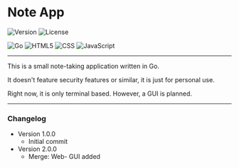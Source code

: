 # Note App

![Version](https://img.shields.io/badge/Version-2.0.0-%2300ADD8.svg?style=for-the-badge&)
![License](https://img.shields.io/badge/LICENSE-MIT-%2300ADD8.svg?style=for-the-badge&)

![Go](https://img.shields.io/badge/go-%2300ADD8.svg?style=for-the-badge&logo=go&logoColor=white)
![HTML5](https://img.shields.io/badge/html-%23E34F26.svg?style=for-the-badge&logo=html5&logoColor=white)
![CSS](https://img.shields.io/badge/CSS-563d7c?style=for-the-badge&logo=CSS&logoColor=white)
![JavaScript](https://img.shields.io/badge/javascript-%23323330.svg?style=for-the-badge&logo=javascript&logoColor=%23F7DF1E)


---

This is a small note-taking application written in Go.

It doesn't feature security features or similar, it is just for personal use. 

Right now, it is only terminal based. However, a GUI is planned.

---

### Changelog

- Version 1.0.0
  - Initial commit
- Version 2.0.0
  - Merge: Web- GUI added
